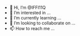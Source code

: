 - 👋 Hi, I’m @IFFI11Q
- 👀 I’m interested in ...
- 🌱 I’m currently learning ...
- 💞️ I’m looking to collaborate on ...
- 📫 How to reach me ...

<!---
IFFI11Q/IFFI11Q is a ✨ special ✨ repository because its `README.md` (this file) appears on your GitHub profile.
You can click the Preview link to take a look at your changes.
--->
